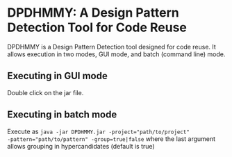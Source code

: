 DPDHMMY: A Design Pattern Detection Tool for Code Reuse
=======================================================
DPDHMMY is a Design Pattern Detection tool designed for code reuse.
It allows execution in two modes, GUI mode, and batch (command line) mode.

Executing in GUI mode
---------------------
Double click on the jar file.

Executing in batch mode
-----------------------
Execute as <code>java -jar DPDHMMY.jar -project="path/to/project" -pattern="path/to/pattern" -group=true|false</code>
where the last argument allows grouping in hypercandidates (default is true)


